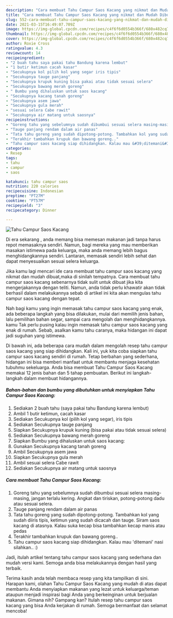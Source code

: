 ```yaml
---
description: "Cara membuat Tahu Campur Saos Kacang yang nikmat dan Mudah Dibuat"
title: "Cara membuat Tahu Campur Saos Kacang yang nikmat dan Mudah Dibuat"
slug: 552-cara-membuat-tahu-campur-saos-kacang-yang-nikmat-dan-mudah-dibuat
date: 2021-03-15T16:49:07.709Z
image: https://img-global.cpcdn.com/recipes/c4f6f6d0554b366f/680x482cq70/tahu-campur-saos-kacang-foto-resep-utama.jpg
thumbnail: https://img-global.cpcdn.com/recipes/c4f6f6d0554b366f/680x482cq70/tahu-campur-saos-kacang-foto-resep-utama.jpg
cover: https://img-global.cpcdn.com/recipes/c4f6f6d0554b366f/680x482cq70/tahu-campur-saos-kacang-foto-resep-utama.jpg
author: Roxie Cross
ratingvalue: 4.3
reviewcount: 14
recipeingredient:
- "2 buah tahu saya pakai tahu Bandung karena lembut"
- "1 butir ketimun cacah kasar"
- "Secukupnya kol pilih kol yang segar iris tipis"
- "Secukupnya tauge panjang"
- "Secukupnya krupuk kuning bisa pakai atau tidak sesuai selera"
- "Secukupnya bawang merah goreng"
- " Bumbu yang dihaluskan untuk saos kacang"
- "Secukupnya kacang tanah goreng"
- "Secukupnya asem jawa"
- "Secukupnya gula merah"
- "sesuai selera Cabe rawit"
- "Secukupnya air matang untuk saosnya"
recipeinstructions:
- "Goreng tahu yang sebelumnya sudah dibumbui sesuai selera masing-masing, jangan terlalu kering. Angkat dan tiriskan, potong-potong dadu atau sesuai selera."
- "Tauge panjang rendam dalam air panas"
- "Tata tahu goreng yang sudah dipotong-potong. Tambahkan kol yang sudah diiris tipis, ketimun yang sudah dicacah dan tauge. Siram saos kacang  di atasnya. Kalau suka kecap bisa tambahkan kecap manis atau pedas"
- "Terakhir tambahkan krupuk dan bawang goreng.."
- "Tahu campur saos kacang siap dihidangkan. Kalau mau &#39;ditemani&#39; nasi silahkan.. :)"
categories:
- Resep
tags:
- tahu
- campur
- saos

katakunci: tahu campur saos 
nutrition: 220 calories
recipecuisine: Indonesian
preptime: "PT27M"
cooktime: "PT57M"
recipeyield: "3"
recipecategory: Dinner

---
```



![Tahu Campur Saos Kacang](https://img-global.cpcdn.com/recipes/c4f6f6d0554b366f/680x482cq70/tahu-campur-saos-kacang-foto-resep-utama.jpg)

Di era  sekarang , anda memang bisa memesan makanan jadi tanpa harus repot memasaknya sendiri. Namun, bagi mereka yang mau memberikan masakan istimewa pada keluarga, maka anda memang lebih bagus menghidangkannya sendiri. Lantaran, memasak sendiri lebih sehat dan dapat menyesuaikan sesuai selera keluarga.

Jika kamu lagi mencari ide cara membuat tahu campur saos kacang yang nikmat dan mudah dibuat,maka di sinilah tempatnya. Cara membuat tahu campur saos kacang  sebenarnya tidak sulit untuk dibuat jika kita mengerjakannya dengan teliti. Namun, anda tidak perlu khawatir akan tidak berhasil dalam melakukannya 
sebab di artikel ini kita akan mengulas tahu campur saos kacang dengan tepat.  



Nah bagi kamu yang ingin memasak tahu campur saos kacang yang enak, ada beberapa langkah yang bisa dilakukan, mulai dari memilih jenis bahan, lalu pemilihan bahan segar, sampai cara mengolah dan menghidangkannya. kamu Tak perlu pusing kalau ingin memasak tahu campur saos kacang yang enak di rumah. Sebab, asalkan kamu  tahu caranya, maka hidangan ini dapat jadi suguhan yang istimewa.

Di bawah ini, ada beberapa cara mudah dalam mengolah resep tahu campur saos kacang yang siap dihidangkan. Kali ini, yuk kita coba siapkan tahu campur saos kacang sendiri di rumah. Tetap berbahan yang sederhana, hidangan ini bisa memberi manfaat untuk membantu menjaga kesehatan tubuhmu sekeluarga. Anda bisa membuat Tahu Campur Saos Kacang memakai 12 jenis bahan dan 5 tahap pembuatan. Berikut ini langkah-langkah dalam membuat hidangannya.

<!--inarticleads1-->

##### Bahan-bahan dan bumbu yang dibutuhkan untuk menyiapkan Tahu Campur Saos Kacang:

1. Sediakan 2 buah tahu (saya pakai tahu Bandung karena lembut)
1. Ambil 1 butir ketimun, cacah kasar
1. Sediakan Secukupnya kol (pilih kol yang segar), iris tipis
1. Sediakan Secukupnya tauge panjang
1. Siapkan Secukupnya krupuk kuning (bisa pakai atau tidak sesuai selera)
1. Sediakan Secukupnya bawang merah goreng
1. Siapkan  Bumbu yang dihaluskan untuk saos kacang:
1. Gunakan Secukupnya kacang tanah goreng
1. Ambil Secukupnya asem jawa
1. Siapkan Secukupnya gula merah
1. Ambil sesuai selera Cabe rawit
1. Sediakan Secukupnya air matang untuk saosnya




<!--inarticleads2-->

##### Cara membuat Tahu Campur Saos Kacang:

1. Goreng tahu yang sebelumnya sudah dibumbui sesuai selera masing-masing, jangan terlalu kering. Angkat dan tiriskan, potong-potong dadu atau sesuai selera.
1. Tauge panjang rendam dalam air panas
1. Tata tahu goreng yang sudah dipotong-potong. Tambahkan kol yang sudah diiris tipis, ketimun yang sudah dicacah dan tauge. Siram saos kacang  di atasnya. Kalau suka kecap bisa tambahkan kecap manis atau pedas
1. Terakhir tambahkan krupuk dan bawang goreng..
1. Tahu campur saos kacang siap dihidangkan. Kalau mau &#39;ditemani&#39; nasi silahkan.. :)




Jadi, itulah artikel tentang  tahu campur saos kacang  yang sederhana dan mudah versi kami. Semoga anda bisa melakukannya dengan hasil yang terbaik. 

Terima kasih anda telah membaca resep yang kita tampilkan di sini. Harapan kami, olahan  Tahu Campur Saos Kacang yang mudah di atas dapat membantu Anda menyiapkan makanan yang lezat untuk keluarga/teman ataupun menjadi inspirasi bagi Anda yang berkeinginan untuk berjualan makanan. Gimana nih? Gampang kan? Itulah resep tahu campur saos kacang yang bisa Anda kerjakan di rumah. Semoga bermanfaat dan selamat mencoba!

